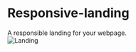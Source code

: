 # Responsive-landing
A responsible landing for your webpage. 
<br>
![Landing](https://user-images.githubusercontent.com/87814580/163377598-6ca63258-638b-4dd1-9e2c-41218136ca71.jpeg)
